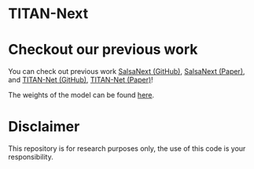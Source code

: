 # TITAN-Next

# Checkout our previous work

You can check out previous work [SalsaNext (GitHub)](https://github.com/Halmstad-University/SalsaNext), [SalsaNext (Paper)](https://arxiv.org/abs/2003.03653), and [TITAN-Net (GitHub)](https://github.com/Halmstad-University/TITAN-NET), [TITAN-Net (Paper)](https://openaccess.thecvf.com/content/ICCV2021W/AVVision/papers/Cortinhal_Semantics-Aware_Multi-Modal_Domain_Translation_From_LiDAR_Point_Clouds_to_Panoramic_ICCVW_2021_paper.pdf)!

The weights of the model can be found [here](https://hhse-my.sharepoint.com/:u:/g/personal/tiago_cortinhal_hh_se/EfzFbn1OqV5JnFCXFGXPE9AByAbGlUCPwwxu_1MYwEbgAQ?e=qT8RQJ).

# Disclaimer

This repository is for research purposes only, the use of this code is your responsibility.
